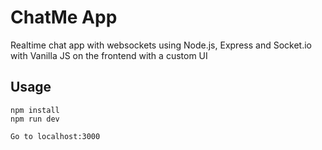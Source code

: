 # ChatMe App

Realtime chat app with websockets using Node.js, Express and Socket.io with Vanilla JS on the frontend with a custom UI

## Usage

```
npm install
npm run dev

Go to localhost:3000
```
